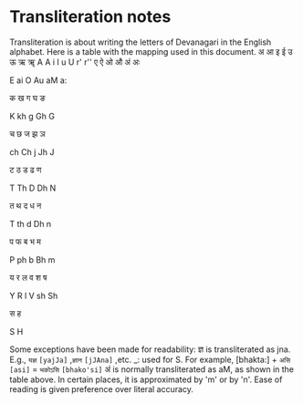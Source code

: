 # <a name='_Toc488528591'></a>Transliteration notes

<a name='transliteration'></a>Transliteration is about writing the letters of Devanagari in the English alphabet. Here is a table with the mapping used in this document.
अ
आ
इ
ई
उ
ऊ
ऋ
ॠ
A
A
i
I
u
U
r'
r''
ए
ऐ
ओ
औ
अं
अः


E
ai
O
Au
aM
a:


क
ख
ग
घ
ङ



K
kh
g
Gh
G



च
छ
ज
झ
ञ



ch
Ch
j
Jh
J



ट
ठ
ड
ढ
ण



T
Th
D
Dh
N



त
थ
द
ध
न



T
th
d
Dh
n



प
फ
ब
भ
म



P
ph
b
Bh
m



य
र
ल
व
श
ष


Y
R
l
V
sh
Sh


स
ह






S
H






Some exceptions have been made for readability:
<a name='h.3znysh7'></a>ज्ञ is transliterated as jna. E.g., `यज्ञ` `[yajJa]` ,`ज्ञान` `[jJAna]` ,etc.
_: used for S. For example, [bhakta:] + `असि` `[asi]` = `भकोऽसि` `[bhako'si]`
अं is normally transliterated as aM, as shown in the table above. In certain places, it is approximated by 'm' or by 'n'. Ease of reading is given preference over literal accuracy.


